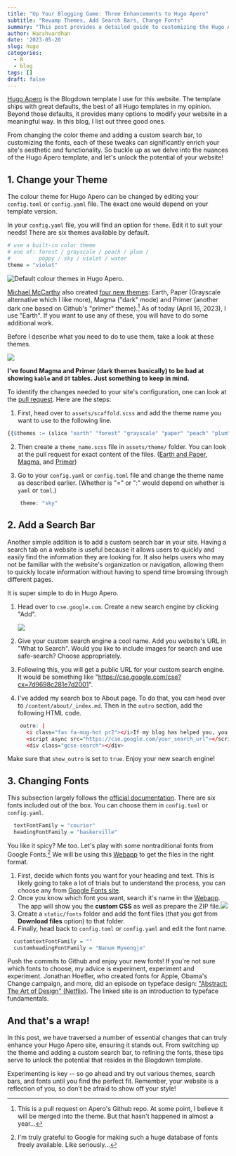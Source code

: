 ```yaml
---
title: "Up Your Blogging Game: Three Enhancements to Hugo Apero"
subtitle: "Revamp Themes, Add Search Bars, Change Fonts"
summary: "This post provides a detailed guide to customizing the Hugo Apero template, focusing on changing themes, adding a search bar, and altering fonts for a truly personalized blogging experience."
author: Harshvardhan
date: '2023-05-20'
slug: hugo
categories:
  - R
  - blog
tags: []
draft: false
---
```


[Hugo Apero](https://hugo-apero.netlify.app/) is the Blogdown template I use for this website. The template ships with great defaults, the best of all Hugo templates in my opinion. Beyond those defaults, it provides many options to modify your website in a meaningful way. In this blog, I list out three good ones.

From changing the color theme and adding a custom search bar, to customizing the fonts, each of these tweaks can significantly enrich your site's aesthetic and functionality. So buckle up as we delve into the nuances of the Hugo Apero template, and let's unlock the potential of your website!

## 1. Change your Theme

The colour theme for Hugo Apero can be changed by editing your `config.toml` or `config.yaml` file. The exact one would depend on your template version.

In your `config.yaml` file, you will find an option for `theme`. Edit it to suit your needs! There are six themes available by default.


```r
# use a built-in color theme
# one of: forest / grayscale / peach / plum /
#         poppy / sky / violet / water 
theme = "violet"
```

![Default colour themes in Hugo Apero.](images/Screenshot%202023-04-16%20at%2011.30.43%20PM.png)

[Michael McCarthy](https://github.com/mccarthy-m-g) also created [four new themes](https://github.com/hugo-apero/hugo-apero/pull/72): Earth, Paper (Grayscale alternative which I like more), Magma ("dark" mode) and Primer (another dark one based on Github's "primer" theme).[^1] As of today (April 16, 2023), I use "Earth". If you want to use any of these, you will have to do some additional work.

[^1]: This is a pull request on Apero's Github repo. At some point, I believe it will be merged into the theme. But that hasn't happened in almost a year...

Before I describe what you need to do to use them, take a look at these themes.

![](images/Screenshot%202023-04-16%20at%2011.53.16%20PM.png)

**I've found Magma and Primer (dark themes basically) to be bad at showing `kable` and `DT` tables. Just something to keep in mind.**

To identify the changes needed to your site's configuration, one can look at the [pull request](https://github.com/hugo-apero/hugo-apero/pull/72/commits). Here are the steps:

1.  First, head over to `assets/scaffold.scss` and add the theme name you want to use to the following line.


```r
{{$themes := (slice "earth" "forest" "grayscale" "paper" "peach" "plum" "poppy" "sky" "violet" "water")}}
```

2.  Then create a `theme_name.scss` file in `assets/theme/` folder. You can look at the pull request for exact content of the files. ([Earth and Paper](https://github.com/hugo-apero/hugo-apero/pull/72/commits/04735183ad6351badcaacabc86196752d899bf6b), [Magma](https://github.com/hugo-apero/hugo-apero/pull/72/commits/d0bd72003f2084357ec7af15cb1964b3c702fc33), and [Primer](https://github.com/hugo-apero/hugo-apero/pull/72/commits/909406f6c66269b33706fd735728784d861e5dd4))

3.  Go to your `config.yaml` or `config.toml` file and change the theme name as described earlier. (Whether is "=" or ":" would depend on whether is `yaml` or `toml`.)


```r
    theme: "sky"
```

## 2. Add a Search Bar

Another simple addition is to add a custom search bar in your site. Having a search tab on a website is useful because it allows users to quickly and easily find the information they are looking for. It also helps users who may not be familiar with the website's organization or navigation, allowing them to quickly locate information without having to spend time browsing through different pages.

It is super simple to do in Hugo Apero.

1.  Head over to `cse.google.com`. Create a new search engine by clicking "Add".

    ![](images/Screenshot%202023-05-05%20at%203.22.29%20PM.png)

2.  Give your custom search engine a cool name. Add you website's URL in "What to Search". Would you like to include images for search and use safe-search? Choose appropriately.

3.  Following this, you will get a public URL for your custom search engine. It would be something like "<https://cse.google.com/cse?cx=7d9698c281e7d2001>".

4.  I've added my search box to About page. To do that, you can head over to `/content/about/_index.md`. Then in the `outro` section, add the following HTML code.


```r
    outro: |
      <i class="fas fa-mug-hot pr2"></i>If my blog has helped you, you can [buy me a coffee](https://www.buymeacoffee.com/harsh17)!
      <script async src="https://cse.google.com/your_search_url"></script>
      <div class="gcse-search"></div>
```

Make sure that `show_outro` is set to `true`. Enjoy your new search engine!

## 3. Changing Fonts

This subsection largely follows the [official documentation](https://hugo-apero-docs.netlify.app/learn/fonts/). There are six fonts included out of the box. You can choose them in `config.toml` or `config.yaml`.


```r
  textFontFamily = "courier"
  headingFontFamily = "baskerville"
```

You like it spicy? Me too. Let's play with some nontraditional fonts from Google Fonts.[^2] We will be using this [Webapp](https://gwfh.mranftl.com/fonts) to get the files in the right format.

[^2]: I'm truly grateful to Google for making such a huge database of fonts freely available. Like seriously...

1.  First, decide which fonts you want for your heading and text. This is likely going to take a lot of trials but to understand the process, you can choose any from [Google Fonts site](https://fonts.google.com/).
2.  Once you know which font you want, search it's name in the [Webapp](https://gwfh.mranftl.com/fonts). The app will show you the **custom CSS** as well as prepare the ZIP file.![](images/Screenshot%202023-05-05%20at%203.41.19%20PM.png)
3.  Create a `static/fonts` folder and add the font files (that you got from **Download files** option) to that folder.
4.  Finally, head back to `config.toml` or `config.yaml` and edit the font name.


```r
  customtextFontFamily = ""
  customheadingFontFamily = "Nanum Myeongjo"
```

Push the commits to Github and enjoy your new fonts! If you're not sure which fonts to choose, my advice is experiment, experiment and experiment. Jonathan Hoefler, who created fonts for Apple, Obama's Change campaign, and more, did an episode on typeface design: ["Abstract: The Art of Design" (Netflix)](https://jonathanhoefler.com/documentary). The linked site is an introduction to typeface fundamentals.

## And that's a wrap!

In this post, we have traversed a number of essential changes that can truly enhance your Hugo Apero site, ensuring it stands out. From switching up the theme and adding a custom search bar, to refining the fonts, these tips serve to unlock the potential that resides in the Blogdown template.

Experimenting is key -- so go ahead and try out various themes, search bars, and fonts until you find the perfect fit. Remember, your website is a reflection of you, so don't be afraid to show off your style!
